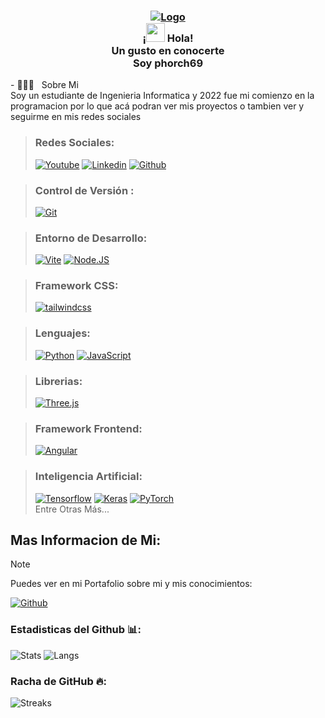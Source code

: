 <h3 align="center">
   
[![Logo](https://github.com/phorch69/phorch69/assets/155394140/2ddb9a8f-f036-476c-af48-d1f8ddd78098)](https://github.com/phorch69)
<br/>
¡<img src="https://raw.githubusercontent.com/iampavangandhi/iampavangandhi/master/gifs/Hi.gif" width="30px"> Hola!<br>Un gusto en conocerte<br>Soy phorch69
</h3>
<p align='left'>
- 👨🏻‍💻 &nbsp; Sobre Mi</br>
Soy un estudiante de Ingenieria Informatica y 2022 fue mi comienzo en la programacion por lo que acá podran ver mis proyectos o tambien ver y seguirme en mis redes sociales
</p>

> ### Redes Sociales:
> <!-- > [![Twitch](https://img.shields.io/badge/Twitch-violet?style=for-the-badge&logo=twitch&logoColor=violet&labelColor=101010)](https://www.twitch.tv/phorch69) -->
> [![Youtube](https://img.shields.io/badge/Youtube-red?style=for-the-badge&logo=youtube&logoColor=red&labelColor=101010)](https://www.youtube.com/@phorch69)
> [![Linkedin](https://img.shields.io/badge/Linkedin-blue?style=for-the-badge&logo=linkedin&logoColor=blue&labelColor=101010)](https://www.linkedin.com/in/phorch69)
> [![Github](https://img.shields.io/badge/Github-grey?style=for-the-badge&logo=github&logoColor=grey&labelColor=101010)](https://github.com/phorch69)

> ### Control de Versión :
> [![Git](https://img.shields.io/badge/Git-red?style=for-the-badge&logo=git&logoColor=red&labelColor=101010)]()

> ### Entorno de Desarrollo:
> [![Vite](https://img.shields.io/badge/Vite-yellow?style=for-the-badge&logo=vite&logoColor=yellow&labelColor=101010)]()
> [![Node.JS](https://img.shields.io/badge/Node.JS-339933?style=for-the-badge&logo=node.js&logoColor=339933&labelColor=101010)]()

> ### Framework CSS:
> [![tailwindcss](https://img.shields.io/badge/tailwindcss-blue?style=for-the-badge&logo=tailwindcss&logoColor=blue&labelColor=101010)]()
   
> ### Lenguajes:
> <!-- > [![TypeScript](https://img.shields.io/badge/TypeScript-blue?style=for-the-badge&logo=typescript&logoColor=blue&labelColor=101010)]() -->
> [![Python](https://img.shields.io/badge/Python-yellow?style=for-the-badge&logo=python&logoColor=yellow&labelColor=101010)]()
> [![JavaScript](https://img.shields.io/badge/JavaScript-yellow?style=for-the-badge&logo=javascript&logoColor=yellow&labelColor=101010)]()

> ### Librerias:
> [![Three.js](https://img.shields.io/badge/Three.js-grey?style=for-the-badge&logo=three.js&logoColor=grey&labelColor=101010)]()

> ### Framework Frontend:
 > [![Angular](https://img.shields.io/badge/Angular-red?style=for-the-badge&logo=angular&logoColor=red&labelColor=101010)]()
<!--
> ### Framework Backend:
> [![Django](https://img.shields.io/badge/Django-green?style=for-the-badge&logo=django&logoColor=green&labelColor=101010)]()
> [![Express](https://img.shields.io/badge/Express-white?style=for-the-badge&logo=express&logoColor=white&labelColor=101010)]()

> ### Base de Datos:
> [![MySQL](https://img.shields.io/badge/MySQL-4479A1?style=for-the-badge&logo=mysql&logoColor=4479A1&labelColor=101010)]()
-->
> ### Inteligencia Artificial:
> [![Tensorflow](https://img.shields.io/badge/Tensorflow-orange?style=for-the-badge&logo=Tensorflow&logoColor=orange&labelColor=101010)]()
> [![Keras](https://img.shields.io/badge/Keras-red?style=for-the-badge&logo=Keras&logoColor=red&labelColor=101010)]()
> [![PyTorch](https://img.shields.io/badge/PyTorch-orange?style=for-the-badge&logo=PyTorch&logoColor=orange&labelColor=101010)]()
> <br />
> Entre Otras Más...


## Mas Informacion de Mi:
> [!NOTE]
> Puedes ver en mi Portafolio sobre mi y mis conocimientos:
> 
> [![Github](https://img.shields.io/badge/Portafolio-grey?style=for-the-badge&logo=github&logoColor=grey&labelColor=101010)](https://phorch69.github.io/Portafolio)


### Estadisticas del Github 📊:
![Stats](https://github-readme-stats.vercel.app/api?username=phorch69&show_icons=true&hide_border=false&theme=transparent&count_private=true&include_all_commits=true)
![Langs](https://github-readme-stats.vercel.app/api/top-langs/?username=phorch69&show_icons=true&hide_border=false&theme=transparent&count_private=true&include_all_commits=true&layout=compact)

### Racha de GitHub 🔥:
![Streaks](http://github-readme-streak-stats.herokuapp.com?user=phorch69&theme=transparent&date_format=j%20M%5B%20Y%5D)
